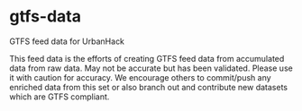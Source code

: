 # gtfs-data
GTFS feed data for UrbanHack

This feed data is the efforts of creating GTFS feed data from accumulated data from raw data. May not be accurate but has been validated. Please use it with caution for accuracy. We encourage others to commit/push any enriched data from this set or also branch out and contribute new datasets which are GTFS compliant.

